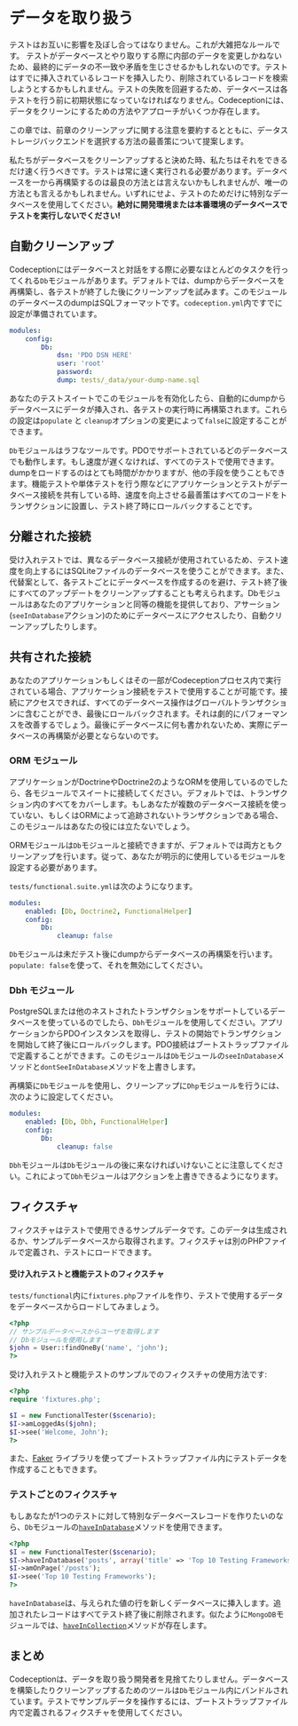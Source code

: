 # データを取り扱う

テストはお互いに影響を及ぼし合ってはなりません。これが大雑把なルールです。
テストがデータベースとやり取りする際に内部のデータを変更しかねないため、最終的にデータの不一致や矛盾を生じさせるかもしれないのです。テストはすでに挿入されているレコードを挿入したり、削除されているレコードを検索しようとするかもしれません。テストの失敗を回避するため、データベースは各テストを行う前に初期状態になっていなければなりません。Codeceptionには、データをクリーンにするための方法やアプローチがいくつか存在します。

この章では、前章のクリーンアップに関する注意を要約するとともに、データストレージバックエンドを選択する方法の最善策について提案します。

私たちがデータベースをクリーンアップすると決めた時、私たちはそれをできるだけ速く行うべきです。テストは常に速く実行される必要があります。データベースを一から再構築するのは最良の方法とは言えないかもしれませんが、唯一の方法とも言えるかもしれません。いずれにせよ、テストのためだけに特別なデータベースを使用してください。**絶対に開発環境または本番環境のデータベースでテストを実行しないでください!**

## 自動クリーンアップ

Codeceptionにはデータベースと対話をする際に必要なほとんどのタスクを行ってくれる`Db`モジュールがあります。デフォルトでは、dumpからデータベースを再構築し、各テストが終了した後にクリーンアップを試みます。このモジュールのデータベースのdumpはSQLフォーマットです。`codeception.yml`内ですでに設定が準備されています。

```yaml
modules:
    config:
        Db:
            dsn: 'PDO DSN HERE'
            user: 'root'
            password:
            dump: tests/_data/your-dump-name.sql
```

あなたのテストスイートでこのモジュールを有効化したら、自動的にdumpからデータベースにデータが挿入され、各テストの実行時に再構築されます。これらの設定は`populate` と `cleanup`オプションの変更によって`false`に設定することができます。

`Db`モジュールはラフなツールです。PDOでサポートされているどのデータベースでも動作します。もし速度が遅くなければ、すべてのテストで使用できます。dumpをロードするのはとても時間がかかりますが、他の手段を使うこともできます。機能テストや単体テストを行う際などにアプリケーションとテストがデータベース接続を共有している時、速度を向上させる最善策はすべてのコードをトランザクションに設置し、テスト終了時にロールバックすることです。

## 分離された接続

受け入れテストでは、異なるデータベース接続が使用されているため、テスト速度を向上するにはSQLiteファイルのデータベースを使うことができます。また、代替案として、各テストごとにデータベースを作成するのを避け、テスト終了後にすべてのアップデートをクリーンアップすることも考えられます。Dbモジュールはあなたのアプリケーションと同等の機能を提供しており、アサーション(`seeInDatabase`アクション)のためにデータベースにアクセスしたり、自動クリーンアップしたりします。

## 共有された接続

あなたのアプリケーションもしくはその一部がCodeceptionプロセス内で実行されている場合、アプリケーション接続をテストで使用することが可能です。接続にアクセスできれば、すべてのデータベース操作はグローバルトランザクションに含むことができ、最後にロールバックされます。それは劇的にパフォーマンスを改善するでしょう。最後にデータベースに何も書かれないため、実際にデータベースの再構築が必要とならないのです。

### ORM モジュール

アプリケーションがDoctrineやDoctrine2のようなORMを使用しているのでしたら、各モジュールでスイートに接続してください。デフォルトでは、トランザクション内のすべてをカバーします。もしあなたが複数のデータベース接続を使っていない、もしくはORMによって追跡されないトランザクションである場合、このモジュールはあなたの役には立たないでしょう。

ORMモジュールは`Db`モジュールと接続できますが、デフォルトでは両方ともクリーンアップを行います。従って、あなたが明示的に使用しているモジュールを設定する必要があります。

`tests/functional.suite.yml`は次のようになります。


```yaml
modules:
	enabled: [Db, Doctrine2, FunctionalHelper]
	config:
		Db:
			cleanup: false
```

`Db`モジュールは未だテスト後にdumpからデータベースの再構築を行います。`populate: false`を使って、それを無効にしてください。

### Dbh モジュール

PostgreSQLまたは他のネストされたトランザクションをサポートしているデータベースを使っているのでしたら、`Dbh`モジュールを使用してください。アプリケーションからPDOインスタンスを取得し、テストの開始でトランザクションを開始して終了後にロールバックします。PDO接続はブートストラップファイルで定義することができます。このモジュールは`Db`モジュールの`seeInDatabase`メソッドと`dontSeeInDatabase`メソッドを上書きします。

再構築に`Db`モジュールを使用し、クリーンアップに`Dhp`モジュールを行うには、次のように設定してください。

```yaml
modules:
	enabled: [Db, Dbh, FunctionalHelper]
	config:
		Db:
			cleanup: false
```

`Dbh`モジュールは`Db`モジュールの後に来なければいけないことに注意してください。これによって`Dbh`モジュールはアクションを上書きできるようになります。

## フィクスチャ

フィクスチャはテストで使用できるサンプルデータです。このデータは生成されるか、サンプルデータベースから取得されます。フィクスチャは別のPHPファイルで定義され、テストにロードできます。

#### 受け入れテストと機能テストのフィクスチャ

`tests/functional`内に`fixtures.php`ファイルを作り、テストで使用するデータをデータベースからロードしてみましょう。

```php
<?php
// サンプルデータベースからユーザを取得します
// Dbモジュールを使用します
$john = User::findOneBy('name', 'john');
?>
```

受け入れテストと機能テストのサンプルでのフィクスチャの使用方法です:

```php
<?php
require 'fixtures.php';

$I = new FunctionalTester($scenario);
$I->amLoggedAs($john);
$I->see('Welcome, John');
?>
```

また、[Faker](https://github.com/fzaninotto/Faker) ライブラリを使ってブートストラップファイル内にテストデータを作成することもできます。

### テストごとのフィクスチャ

もしあなたが1つのテストに対して特別なデータベースレコードを作りたいのなら、`Db`モジュールの[`haveInDatabase`](http://codeception.com/docs/modules/Db#haveInDatabase)メソッドを使用できます。


```php
<?php
$I = new FunctionalTester($scenario);
$I->haveInDatabase('posts', array('title' => 'Top 10 Testing Frameworks', 'body' => '1. Codeception'));
$I->amOnPage('/posts');
$I->see('Top 10 Testing Frameworks');
?>
```

`haveInDatabase`は、与えられた値の行を新しくデータベースに挿入します。追加されたレコードはすべてテスト終了後に削除されます。似たように`MongoDB`モジュールでは、[`haveInCollection`](http://codeception.com/docs/modules/MongoDb#haveInCollection)メソッドが存在します。

## まとめ

Codeceptionは、データを取り扱う開発者を見捨てたりしません。データベースを構築したりクリーンアップするためのツールは`Db`モジュール内にバンドルされています。テストでサンプルデータを操作するには、ブートストラップファイル内で定義されるフィクスチャを使用してください。
